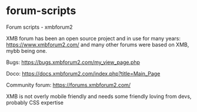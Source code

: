 # forum-scripts
Forum scripts - xmbforum2

XMB forum has been an open source project and in use for many years: https://www.xmbforum2.com/
and many other forums were based on XMB, mybb being one.

Bugs: https://bugs.xmbforum2.com/my_view_page.php

Doco: https://docs.xmbforum2.com/index.php?title=Main_Page

Community forum: https://forums.xmbforum2.com/

XMB is not overly mobile friendly and needs some friendly loving from devs, probably CSS expertise


